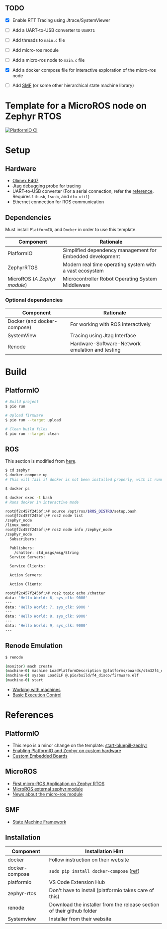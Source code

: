 ## TODO
- [x] Enable RTT Tracing using Jtrace/SystemViewer
- [ ] Add a UART-to-USB converter to `USART1`
- [ ] Add threads to `main.c` file
- [ ] Add micro-ros module 
- [ ] Add a micro-ros node to `main.c` file
- [x] Add a docker compose file for interactive exploration of the micro-ros node
- [ ] Add [SMF](https://docs.zephyrproject.org/latest/guides/smf/index.html) (or some other hierarchical state machine library)


# Template for a MicroROS node on Zephyr RTOS
[![PlatformIO CI](https://github.com/TechnocultureResearch/micro-ros-zephyr-template/actions/workflows/main.yml/badge.svg)](https://github.com/TechnocultureResearch/micro-ros-zephyr-template/actions/workflows/main.yml)

# Setup
## Hardware
- [Olimex E407](https://docs.zephyrproject.org/latest/boards/arm/olimex_stm32_e407/doc/index.html)
- Jtag debugging probe for tracing
- UART-to-USB converter (For a serial connection, refer the [reference](https://github.com/NicHub/STM32-E407-BLINK). Requires `libusb`, `lsusb`, and `dfu-util`)
- Ethernet connection for ROS communication

## Dependencies
Must install `PlatformIO`, and `Docker` in order to use this template.

| Component                    | Rationale                                                 |
|------------------------------|-----------------------------------------------------------|
| PlatformIO                   | Simplified dependency management for Embedded development |
| ZephyrRTOS                   | Modern real time operating system with a vast ecosystem   |
| MicroROS (*A Zephyr module*) | Microcontroller Robot Operating System Middleware         |

### Optional dependencies
| Component                    | Rationale                                            |
|------------------------------|------------------------------------------------------|
| Docker (and docker-compose)  | For working with ROS interactively                   |
| SystemView                   | Tracing using Jtag Interface                         |
| Renode                       | Hardware-Software-Network emulation and testing      |


# Build
## PlatformIO

``` sh
# Build project
$ pio run

# Upload firmware
$ pio run --target upload

# Clean build files
$ pio run --target clean
```

## ROS
This section is modified from [here](https://github.com/TechnocultureResearch/micro_ros_stm32_template).

``` sh
$ cd zephyr
$ docker-compose up
# This will fail if docker is not been installed properly, with it running in the background

$ docker ps

$ docker exec -t bash
# Runs docker in interactive mode

root@f2c457f245bf:/# source /opt/ros/$ROS_DISTRO/setup.bash
root@f2c457f245bf:/# ros2 node list
/zephyr_node
/linux_node
root@f2c457f245bf:/# ros2 node info /zephyr_node
/zephyr_node
  Subscribers:

  Publishers:
    /chatter: std_msgs/msg/String
  Service Servers:

  Service Clients:

  Action Servers:

  Action Clients:

root@f2c457f245bf:/# ros2 topic echo /chatter 
data: 'Hello World: 6, sys_clk: 9000'
---
data: 'Hello World: 7, sys_clk: 9000 '
---
data: 'Hello World: 8, sys_clk: 9000'
---
data: 'Hello World: 9, sys_clk: 9000'
---
```

## Renode Emulation
```sh
$ renode

(monitor) mach create
(machine-0) machine LoadPlatformDescription @platforms/boards/stm32f4_discovery.repl
(machine-0) sysbus LoadELF @.pio/build/f4_disco/firmware.elf
(machine-0) start
```

- [Working with machines](https://renode.readthedocs.io/en/latest/basic/machines.html)
- [Basic Execution Control](https://renode.readthedocs.io/en/latest/basic/control.html)


# References
## PlatformIO
- This repo is a minor change on the template: [start-bluepill-zephyr](https://github.com/TechnocultureResearch/start-bluepill-zephyr)
- [Enabling PlatformIO and Zephyr on custom hardware](https://www.zephyrproject.org/enabling-platformio-and-zephyr-on-custom-hardware/)
- [Custom Embedded Boards](https://docs.platformio.org/en/latest/platforms/creating_board.html)

## MicroROS
- [First micro-ROS Application on Zephyr RTOS](https://www.zephyrproject.org/first-micro-ros-application-on-zephyr-rtos/)
- [MicroROS external zephyr module](https://github.com/micro-ROS/micro_ros_zephyr_module)
- [News about the micro-ros module](https://zephyrproject.org/micro-ros-a-member-of-the-zephyr-project-and-integrated-into-the-zephyr-build-system-as-a-module/)

## SMF 
- [State Machine Framework](https://github.com/zephyrproject-rtos/zephyr/tree/main/tests/lib/smf/src)

## Installation
| Component      | Installation Hint                                                                   |
|----------------|-------------------------------------------------------------------------------------|
| docker         | Follow instruction on their website                                                 |
| docker-compose | `sudo pip install docker-compose` ([ref](https://docs.docker.com/compose/install/)) |
| platformio     | VS Code Extension Hub                                                               |
| zephyr-rtos    | Don't have to install (platformio takes care of this)                               |
| renode         | Download the installer from the release section of their github folder              |
| Systemview     | Installer from their website                                                        |
